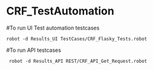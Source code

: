 # CRF_TestAutomation

#To run UI Test automation testcases

    robot -d Results_UI TestCases/CRF_Flasky_Tests.robot

#To run  API testcases

     robot -d Results_API REST/CRF_API_Get_Request.robot
     

